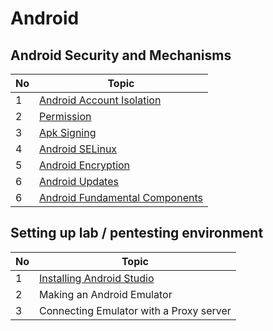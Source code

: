 # Android


## Android Security and Mechanisms

| No | Topic |
| -------------- | --------------- |
| 1 | [Android Account Isolation ](./Android/1.1.android_account_isolation.md)  |
| 2 | [Permission](./Android/1.2.permission.md)  |
| 3 | [Apk Signing](./Android/1.3.signing.md)  |
| 4 | [Android SELinux](./Android/1.4.android_selinux.md)  |
| 5 | [Android Encryption](./Android/1.5.encryption.md)  |
| 6 | [Android Updates](./Android/1.6.updates.md)  |
| 6 | [Android Fundamental Components](./Android/1.6.updates.md)  |

## Setting up lab / pentesting environment

| No | Topic |
| -------------- | --------------- |
| 1 | [Installing Android Studio](./Android/2.1.installing_android_studio.md) |
| 2 | Making an Android Emulator |
| 3 | Connecting Emulator with a Proxy server |

